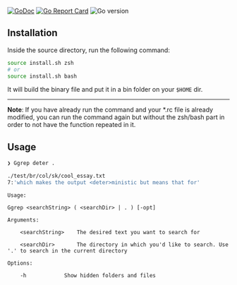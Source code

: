 [![GoDoc](https://godoc.org/github.com/gomarkdown/markdown?status.svg)](https://pkg.go.dev/github.com/sieep-coding/grep-in-go)
[![Go Report Card](https://goreportcard.com/badge/github.com/sieep-coding/grep-in-go)](https://goreportcard.com/report/github.com/sieep-coding/grep-in-go)
![Go version](https://img.shields.io/github/go-mod/go-version/sieep-coding/grep-in-go)


## Installation

Inside the source directory, run the following command:

```sh
source install.sh zsh 
# or
source install.sh bash
```
It will build the binary file and put it in a bin folder on your `$HOME` dir.

---

**Note**: If you have already run the command and your *.rc file is already modified, you can run the command again but without the zsh/bash part in order to not have the function repeated in it. 


## Usage

```bash
❯ Ggrep deter .      

./test/br/col/sk/cool_essay.txt
7:'which makes the output <deter>ministic but means that for'
```

```
Usage:

Ggrep <searchString> ( <searchDir> | . ) [-opt]
	
Arguments:

	<searchString>	  The desired text you want to search for

	<searchDir>   	  The directory in which you'd like to search. Use '.' to search in the current directory

Options:
	
	-h 			  Show hidden folders and files

```
